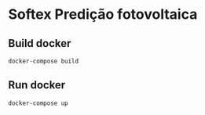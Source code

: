 # Softex Predição fotovoltaica
## Build docker
```
docker-compose build
```

## Run docker
```
docker-compose up  
```